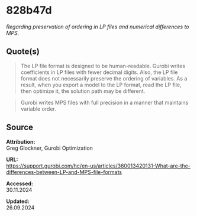 # 828b47d

_Regarding preservation of ordering in LP files and numerical differences to MPS._

## Quote(s)

> The LP file format is designed to be human-readable. Gurobi writes coefficients in LP files with fewer decimal digits. Also, the LP file format does not necessarily preserve the ordering of variables. As a result, when you export a model to the LP format, read the LP file, then optimize it, the solution path may be different.

> Gurobi writes MPS files with full precision in a manner that maintains variable order.

## Source

**Attribution:**  
Greg Glockner, Gurobi Optimization

**URL:**  
https://support.gurobi.com/hc/en-us/articles/360013420131-What-are-the-differences-between-LP-and-MPS-file-formats

**Accessed:**  
30.11.2024

**Updated:**  
26.09.2024
